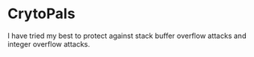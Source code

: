 # CrytoPals

I have tried my best to protect against stack buffer overflow attacks and integer overflow attacks. 